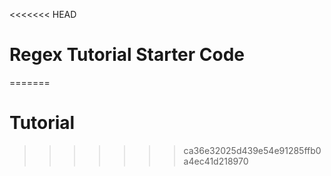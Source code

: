 <<<<<<< HEAD
# Regex Tutorial Starter Code
=======
# Tutorial
>>>>>>> ca36e32025d439e54e91285ffb0a4ec41d218970
